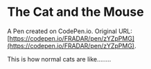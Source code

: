 # The Cat and the Mouse

A Pen created on CodePen.io. Original URL: [https://codepen.io/FRADAR/pen/zYZpPMG](https://codepen.io/FRADAR/pen/zYZpPMG).

This is how normal cats are like........